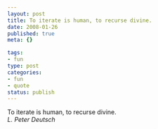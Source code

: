 ```yaml
--- 
layout: post
title: To iterate is human, to recurse divine.
date: 2008-01-26
published: true
meta: {}

tags: 
- fun
type: post
categories: 
- fun
- quote
status: publish
---
```

To iterate is human, to recurse divine.<br />_L. Peter Deutsch_
